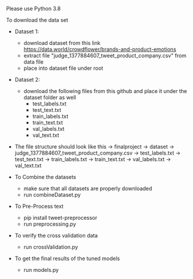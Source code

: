 Please use Python 3.8

To download the data set 
- Dataset 1: 
    - download dataset from this link https://data.world/crowdflower/brands-and-product-emotions
    - extract file "judge_1377884607_tweet_product_company.csv" from data file 
    - place into dataset file under root 
    
- Dataset 2: 
    - download the following files from this github and place it under the dataset folder as well
        - test_labels.txt
        - test_text.txt
        - train_labels.txt
        - train_text.txt
        - val_labels.txt
        - val_text.txt
        
- The file structure should look like this 
    -> finalproject
        -> dataset 
            -> judge_1377884607_tweet_product_company.csv
            -> test_labels.txt
            -> test_text.txt
            -> train_labels.txt
            -> train_text.txt
            -> val_labels.txt
            -> val_text.txt
  
  
- To Combine the datasets
    - make sure that all datasets are properly downloaded
    - run combineDataset.py  
    
- To Pre-Process text
    - pip install tweet-preprocessor
    - run preprocessing.py
    
- To verify the cross validation data 
    - run crossValidation.py
    
- To get the final results of the tuned models 
    - run models.py
    
